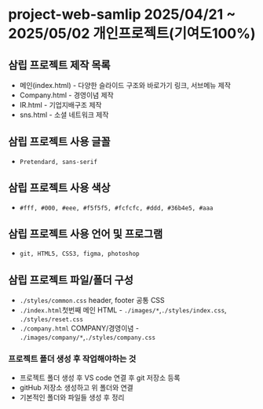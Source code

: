 # project-web-samlip 2025/04/21 ~ 2025/05/02 **개인프로젝트(기여도100%)**
## 삼립 프로젝트 제작 목록
* 메인(index.html) - 다양한 슬라이드 구조와 바로가기 링크, 서브메뉴 제작
* Company.html - 경영이념 제작
* IR.html - 기업지배구조 제작
* sns.html - 소셜 네트워크 제작
## 삼립 프로젝트 사용 글꼴
* `Pretendard, sans-serif`
## 삼립 프로젝트 사용 색상
* `#fff, #000, #eee, #f5f5f5, #fcfcfc, #ddd, #36b4e5, #aaa`
## 삼립 프로젝트 사용 언어 및 프로그램
* `git, HTML5, CSS3, figma, photoshop`
## 삼립 프로젝트 파일/폴더 구성
* `./styles/common.css` header, footer 공통 CSS
* `./index.html`첫번째 메인 HTML - `./images/*`,`./styles/index.css`, `./styles/reset.css`
* `./company.html` COMPANY/경영이념 - `./images/company/*`,`./styles/company.css`
### 프로젝트 폴더 생성 후 작업해야하는 것
* 프로젝트 폴더 생성 후 VS code 연결 후 git 저장소 등록
* gitHub 저장소 생성하고 위 폴더와 연결
* 기본적인 폴더와 파일들 생성 후 정리